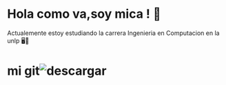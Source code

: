 # Hola como va,soy mica ! 💛
Actualemente estoy estudiando la carrera Ingenieria en Computacion en la unlp 🖥️📌
# mi git![descargar](https://github.com/user-attachments/assets/46905b94-be17-4edc-914e-a9130ee62e17)

